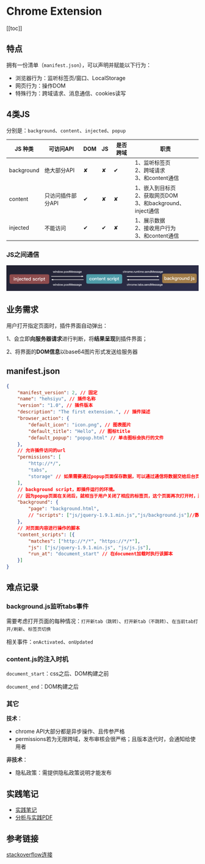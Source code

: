 # Chrome Extension

[[toc]]

## 特点
拥有一份清单（`manifest.json`），可以声明并赋能以下行为：
 - 浏览器行为：监听标签⻚/窗⼝、LocalStorage
 - ⽹页⾏为：操作DOM
 - 特殊⾏为：跨域请求、消息通信、cookies读写

## 4类JS
分别是：`background`、`content`、`injected`、`popup`

| JS 种类 | 可访问API | DOM | JS | 是否跨域 | 职责 |
| ------ | -------- | --- | --- | --- | --- |
| background | 绝大部分API | ✘ | ✘ | ✔ |  1、监听标签页<br />2、跨域请求<br />3、和content通信 |
| content | 只访问插件部分API | ✔ | ✘ | ✘ | 1、嵌入到目标页<br />2、获取网页DOM<br />3、和background、inject通信 |
| injected | 不能访问 | ✔ | ✔ | ✘ | 1、展示数据<br />2、接收用户行为<br />3、和content通信 |

<!-- | popup | 绝大部分API | ✘ | ✘ | ✔ | -->

### JS之间通信
![alt](./img/img-1.png)

## 业务需求
用户打开指定页面时，插件界面自动弹出：
 
 1、会立即**向服务器请求**进行判断，将**结果呈现**到插件界面；

 2、将界面的**DOM信息**以base64图片形式发送给服务器


## manifest.json
```json
{
    "manifest_version": 2, // 固定
    "name": "hehsiyu", // 插件名称
    "version": "1.0", // 插件版本
    "description": "The first extension.", // 插件描述
    "browser_action": {
        "default_icon": "icon.png", // 图表图片
        "default_title": "Hello", // 图标title
        "default_popup": "popup.html" // 单击图标会执行的文件
    },
    // 允许插件访问的url
    "permissions": [
        "http://*/",
        "tabs",
        "storage" // 如果需要通过popup页面保存数据，可以通过通信将数据交给后台页面处理；或者通过chrome.storage保存到用户的硬盘上。
    ],
    // background script，即插件运行的环境。
    // 因为popup页面在关闭后，就相当于用户关闭了相应的标签页，这个页面再次打开时，所有DOM和JS空间变量都将被重新创建。所以需要扩展实时处理数据，而不是在用户打开时才运行
    "background": {
        "page": "background.html",
        // "scripts": ["js/jquery-1.9.1.min.js","js/background.js"]//数组.chrome会在扩展启动时自动创建一个包含所有指定脚本的页面
    },
    // 对页面内容进行操作的脚本
    "content_scripts": [{
        "matches": ["http://*/*", "https://*/*"],
        "js": ["js/jquery-1.9.1.min.js", "js/js.js"],
        "run_at": "document_start" // 在document加载时执行该脚本
    }]
}
```

## 难点记录
### background.js监听tabs事件
需要考虑打开页面的每种情况：`打开新tab（跳转）`、`打开新tab（不跳转）`、`在当前tab打开/刷新`、`标签页切换`

相关事件：`onActivated`、`onUpdated`

### content.js的注入时机
`document_start`：css之后、DOM构建之前

`document_end`：DOM构建之后

### 其它
**技术**：
 - chrome API大部分都是异步操作、且传参严格
 - permissions若为无限跨域，发布审核会很严格；且版本迭代时，会通知给使用者

**非技术**：
 - 隐私政策：需提供隐私政策说明才能发布

## 实践笔记
 - [实践笔记](./DEMO.md)
 - [分析与实践PDF](/chrome-extension-practise.pdf)

## 参考链接
[stackoverflow连接](https://stackoverflow.com/questions/5544256/chrome-extensionhow-to-pragmatically-open-the-popup-window-from-background-htm)